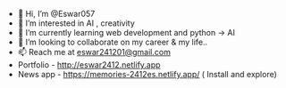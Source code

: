 - 👋 Hi, I’m @Eswar057
- 👀 I’m interested in AI , creativity
- 🌱 I’m currently learning web development and python -> AI
- 💞️ I’m looking to collaborate on my career & my life..
- 📫 Reach me at eswar241201@gmail.com
- Portfolio - http://eswar2412.netlify.app
- News app -  https://memories-2412es.netlify.app/  ( Install and explore)

<!---
Eswar057/Eswar057 is a ✨ special ✨ repository because its `README.md` (this file) appears on your GitHub profile.
You can click the Preview link to take a look at your changes.
--->
